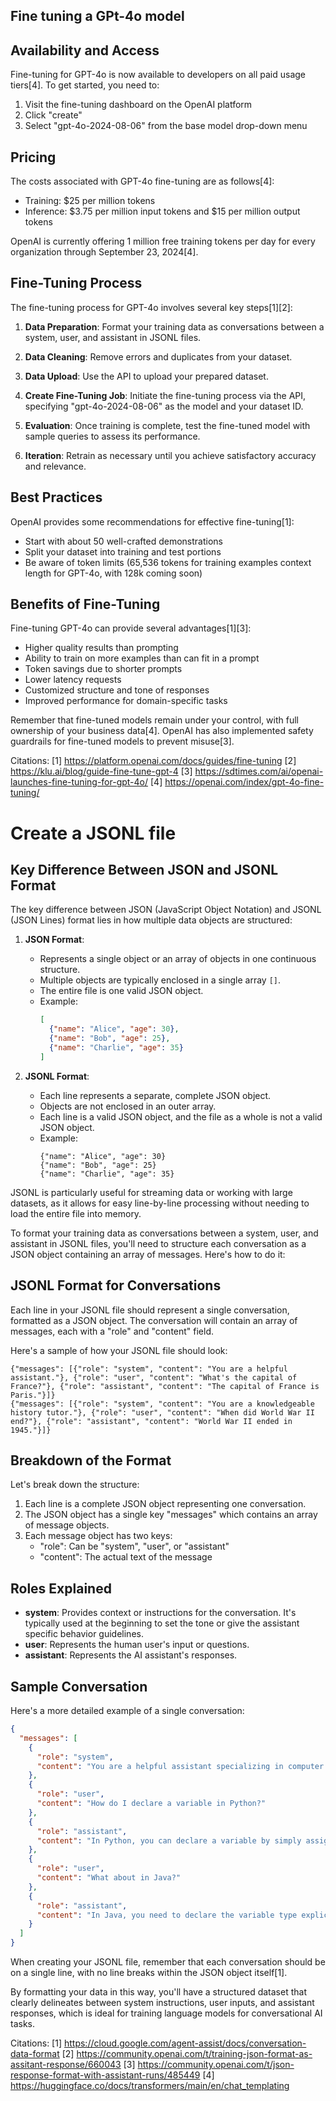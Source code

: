 ## Fine tuning a GPt-4o model



## Availability and Access

Fine-tuning for GPT-4o is now available to developers on all paid usage tiers[4]. 
To get started, you need to:

1. Visit the fine-tuning dashboard on the OpenAI platform
2. Click "create" 
3. Select "gpt-4o-2024-08-06" from the base model drop-down menu

## Pricing

The costs associated with GPT-4o fine-tuning are as follows[4]:

- Training: $25 per million tokens
- Inference: $3.75 per million input tokens and $15 per million output tokens

OpenAI is currently offering 1 million free training tokens per day for every organization through September 23, 2024[4].

## Fine-Tuning Process

The fine-tuning process for GPT-4o involves several key steps[1][2]:

1. **Data Preparation**: Format your training data as conversations between a system, user, and assistant in JSONL files.

2. **Data Cleaning**: Remove errors and duplicates from your dataset.

3. **Data Upload**: Use the API to upload your prepared dataset.

4. **Create Fine-Tuning Job**: Initiate the fine-tuning process via the API, specifying "gpt-4o-2024-08-06" as the model and your dataset ID.

5. **Evaluation**: Once training is complete, test the fine-tuned model with sample queries to assess its performance.

6. **Iteration**: Retrain as necessary until you achieve satisfactory accuracy and relevance.

## Best Practices

OpenAI provides some recommendations for effective fine-tuning[1]:

- Start with about 50 well-crafted demonstrations
- Split your dataset into training and test portions
- Be aware of token limits (65,536 tokens for training examples context length for GPT-4o, with 128k coming soon)

## Benefits of Fine-Tuning

Fine-tuning GPT-4o can provide several advantages[1][3]:

- Higher quality results than prompting
- Ability to train on more examples than can fit in a prompt
- Token savings due to shorter prompts
- Lower latency requests
- Customized structure and tone of responses
- Improved performance for domain-specific tasks

Remember that fine-tuned models remain under your control, with full ownership of your business data[4]. OpenAI has also implemented safety guardrails for fine-tuned models to prevent misuse[3].

Citations:
[1] https://platform.openai.com/docs/guides/fine-tuning
[2] https://klu.ai/blog/guide-fine-tune-gpt-4
[3] https://sdtimes.com/ai/openai-launches-fine-tuning-for-gpt-4o/
[4] https://openai.com/index/gpt-4o-fine-tuning/





# Create a JSONL file


## Key Difference Between JSON and JSONL Format

The key difference between JSON (JavaScript Object Notation) and JSONL (JSON Lines) format lies in how multiple data objects are structured:

1. **JSON Format**:
   - Represents a single object or an array of objects in one continuous structure.
   - Multiple objects are typically enclosed in a single array `[]`.
   - The entire file is one valid JSON object.
   - Example:
     ```json
     [
       {"name": "Alice", "age": 30},
       {"name": "Bob", "age": 25},
       {"name": "Charlie", "age": 35}
     ]
     ```

2. **JSONL Format**:
   - Each line represents a separate, complete JSON object.
   - Objects are not enclosed in an outer array.
   - Each line is a valid JSON object, and the file as a whole is not a valid JSON object.
   - Example:
     ```jsonl
     {"name": "Alice", "age": 30}
     {"name": "Bob", "age": 25}
     {"name": "Charlie", "age": 35}
     ```

JSONL is particularly useful for streaming data or working with large datasets, as it allows for easy line-by-line processing without needing to load the entire file into memory.


To format your training data as conversations between a system, user, and assistant in JSONL files, you'll need to structure each conversation as a JSON object containing an array of messages. Here's how to do it:

## JSONL Format for Conversations

Each line in your JSONL file should represent a single conversation, formatted as a JSON object. The conversation will contain an array of messages, each with a "role" and "content" field.

Here's a sample of how your JSONL file should look:

```jsonl
{"messages": [{"role": "system", "content": "You are a helpful assistant."}, {"role": "user", "content": "What's the capital of France?"}, {"role": "assistant", "content": "The capital of France is Paris."}]}
{"messages": [{"role": "system", "content": "You are a knowledgeable history tutor."}, {"role": "user", "content": "When did World War II end?"}, {"role": "assistant", "content": "World War II ended in 1945."}]}
```

## Breakdown of the Format

Let's break down the structure:

1. Each line is a complete JSON object representing one conversation.
2. The JSON object has a single key "messages" which contains an array of message objects.
3. Each message object has two keys:
   - "role": Can be "system", "user", or "assistant"
   - "content": The actual text of the message

## Roles Explained

- **system**: Provides context or instructions for the conversation. It's typically used at the beginning to set the tone or give the assistant specific behavior guidelines.
- **user**: Represents the human user's input or questions.
- **assistant**: Represents the AI assistant's responses.

## Sample Conversation

Here's a more detailed example of a single conversation:

```json
{
  "messages": [
    {
      "role": "system",
      "content": "You are a helpful assistant specializing in computer programming."
    },
    {
      "role": "user",
      "content": "How do I declare a variable in Python?"
    },
    {
      "role": "assistant",
      "content": "In Python, you can declare a variable by simply assigning a value to it. For example:\n\n```python\nx = 5\nname = 'John'\n```\n\nPython uses dynamic typing, so you don't need to specify the variable type explicitly."
    },
    {
      "role": "user",
      "content": "What about in Java?"
    },
    {
      "role": "assistant",
      "content": "In Java, you need to declare the variable type explicitly. Here are some examples:\n\n```java\nint x = 5;\nString name = \"John\";\ndouble price = 19.99;\n```\n\nJava uses static typing, so you must specify the variable type before the variable name."
    }
  ]
}
```

When creating your JSONL file, remember that each conversation should be on a single line, with no line breaks within the JSON object itself[1].

By formatting your data in this way, you'll have a structured dataset that clearly delineates between system instructions, user inputs, and assistant responses, which is ideal for training language models for conversational AI tasks.

Citations:
[1] https://cloud.google.com/agent-assist/docs/conversation-data-format
[2] https://community.openai.com/t/training-json-format-as-assitant-response/660043
[3] https://community.openai.com/t/json-response-format-with-assistant-runs/485449
[4] https://huggingface.co/docs/transformers/main/en/chat_templating


